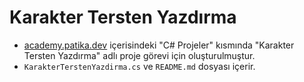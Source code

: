 # Karakter Tersten Yazdırma
 - [academy.patika.dev](https://academy.patika.dev/tr/courses/c-projeleri) içerisindeki "C# Projeler" kısmında "Karakter Tersten Yazdırma" adlı proje görevi için oluşturulmuştur.
 - `KarakterTerstenYazdirma.cs` ve `README.md` dosyası içerir.
